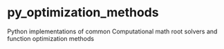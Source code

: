 # py_optimization_methods
Python implementations of common Computational math root solvers and function optimization methods
